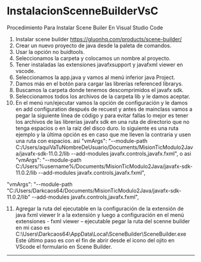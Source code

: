 # InstalacionScenneBuilderVsC
Procedimiento Para Instalar Scene Builer En Visual Studio Code

1.	Instalar scene builder https://gluonhq.com/products/scene-builder/
2.	Crear un nuevo proyecto de java desde la paleta de comandos.
3.	Usar la opción no buidtools.
4.	Seleccionamos la carpeta y colocamos un nombre al proyecto.
5.	Tener instaladas las extensiones javafxsupport y javafxml viewer en vscode.
6.	Seleccionamos la app.java y vamos al menú inferior java Project.
7.	Damos más en el botón para cargar las librerías referenced librarys.
8.	Buscamos la carpeta donde tenemos descomprimidos el javafx sdk.
9.	Seleccionamos todos los archivos de la carpeta lib y le damos aceptar.
10.	En el menú run/ejecutar vamos la opción de configuración y le damos en add configuration después de recuest y antes de mainclass vamos a pegar la siguiente línea de código y para evitar fallas lo mejor es tener los archivos de las librerías javafx sdk en una ruta de directorio que no tenga espacios o en la raíz del disco duro. 
lo siguiente es una ruta ejemplo y la última opción es en caso que me lleven la contraria y usen una ruta con espacios.
 asi 
"vmArgs": "--module-path C:/Users/aquiVaTuNombreDeUsuario/Documents/MisionTicModulo2Java/javafx-sdk-11.0.2/lib --add-modules javafx.controls,javafx.fxml",
o asi 
"vmArgs": "--module-path C:/Users/%username%/Documents/MisionTicModulo2Java/javafx-sdk-11.0.2/lib --add-modules javafx.controls,javafx.fxml",

"vmArgs": "--module-path \"C:/Users/Darkcaos64/Documents/MisionTicModulo2Java/javafx-sdk-11.0.2/lib\" --add-modules javafx.controls,javafx.fxml",

11.	Agregar la ruta del ejecutable en la configuración de la extensión de java fxml viewer 
Ir a la extensión y luego a configuración en el menú extensiones - fxml viewer – ejecutable pegar la ruta del scenne builder en mi caso es 
C:\Users\Darkcaos64\AppData\Local\SceneBuilder\SceneBuilder.exe
Este último paso es con el fin de abrir desde el icono del ojito en VScode el formulario en Scene Builder.
****
